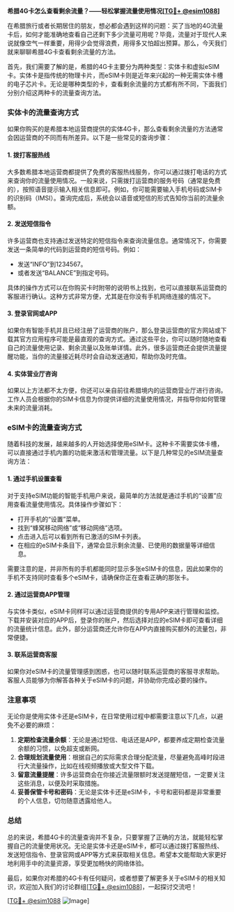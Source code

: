 **希腊4G卡怎么查看剩余流量？——轻松掌握流量使用情况[[TG💪+ @esim1088](https://t.me/s/esim1088)]**

在希腊旅行或者长期居住的朋友，想必都会遇到这样的问题：买了当地的4G流量卡后，如何才能准确地查看自己还剩下多少流量可用呢？毕竟，流量对于现代人来说就像空气一样重要，用得少会觉得浪费，用得多又怕超出预算。那么，今天我们就来聊聊希腊4G卡查看剩余流量的方法。

首先，我们需要了解的是，希腊的4G卡主要分为两种类型：实体卡和虚拟eSIM卡。实体卡是指传统的物理卡片，而eSIM卡则是近年来兴起的一种无需实体卡槽的电子芯片卡。无论是哪种类型的卡，查看剩余流量的方式都有所不同，下面我们分别介绍这两种卡的流量查询方法。

### 实体卡的流量查询方式

如果你购买的是希腊本地运营商提供的实体4G卡，那么查看剩余流量的方法通常会因运营商的不同而有所差异。以下是一些常见的查询步骤：

#### 1. **拨打客服热线**
大多数希腊本地运营商都提供了免费的客服热线服务，你可以通过拨打电话的方式来查询你的流量使用情况。一般来说，只需拨打运营商的服务号码（通常是免费的），按照语音提示输入相关信息即可。例如，你可能需要输入手机号码或SIM卡的识别码（IMSI）。查询完成后，系统会以语音或短信的形式告知你当前的流量余额。

#### 2. **发送短信指令**
许多运营商也支持通过发送特定的短信指令来查询流量信息。通常情况下，你需要发送一条简单的代码到运营商的短信号码。例如：
- 发送“INFO”到1234567。
- 或者发送“BALANCE”到指定号码。

具体的操作方式可以在你购买卡时附带的说明书上找到，也可以直接联系运营商的客服进行确认。这种方式非常方便，尤其是在你没有手机网络连接的情况下。

#### 3. **登录官网或APP**
如果你有智能手机并且已经注册了运营商的账户，那么登录运营商的官方网站或下载其官方应用程序可能是最直观的查询方式。通过这些平台，你可以随时随地查看自己的流量使用记录、剩余流量以及账单详情。此外，很多运营商还会提供流量提醒功能，当你的流量接近耗尽时会自动发送通知，帮助你及时充值。

#### 4. **实体营业厅咨询**
如果以上方法都不太方便，你还可以亲自前往希腊境内的运营商营业厅进行咨询。工作人员会根据你的SIM卡信息为你提供详细的流量使用情况，并指导你如何管理未来的流量消耗。

### eSIM卡的流量查询方式

随着科技的发展，越来越多的人开始选择使用eSIM卡。这种卡不需要实体卡槽，可以直接通过手机内置的功能来激活和管理流量。以下是几种常见的eSIM流量查询方法：

#### 1. **通过手机设置查看**
对于支持eSIM功能的智能手机用户来说，最简单的方法就是通过手机的“设置”应用查看流量使用情况。具体操作步骤如下：
- 打开手机的“设置”菜单。
- 找到“蜂窝移动网络”或“移动网络”选项。
- 点击进入后可以看到所有已激活的SIM卡列表。
- 在相应的eSIM卡条目下，通常会显示剩余流量、已使用的数据量等详细信息。

需要注意的是，并非所有的手机都能同时显示多张eSIM卡的信息，因此如果你的手机不支持同时查看多个eSIM卡，请确保你正在查看正确的那张卡。

#### 2. **通过运营商APP管理**
与实体卡类似，eSIM卡同样可以通过运营商提供的专用APP来进行管理和监控。下载并安装对应的APP后，登录你的账户，然后选择对应的eSIM卡即可查看详细的流量统计信息。此外，部分运营商还允许你在APP内直接购买额外的流量包，非常便捷。

#### 3. **联系运营商客服**
如果你对eSIM卡的流量管理感到困惑，也可以随时联系运营商的客服寻求帮助。客服人员能够为你解答各种关于eSIM卡的问题，并协助你完成必要的操作。

### 注意事项

无论你是使用实体卡还是eSIM卡，在日常使用过程中都需要注意以下几点，以避免不必要的麻烦：

1. **定期检查流量余额**：无论是通过短信、电话还是APP，都要养成定期检查流量余额的习惯，以免超支或断网。
2. **合理规划流量使用**：根据自己的实际需求合理分配流量，尽量避免高峰时段进行大流量操作，比如在线视频播放或大型文件下载。
3. **留意流量提醒**：许多运营商会在你接近流量限额时发送提醒短信，一定要关注这些消息，以便及时采取措施。
4. **妥善保管卡号和密码**：无论是实体卡还是eSIM卡，卡号和密码都是非常重要的个人信息，切勿随意透露给他人。

### 总结

总的来说，希腊4G卡的流量查询并不复杂，只要掌握了正确的方法，就能轻松掌握自己的流量使用状况。无论是实体卡还是eSIM卡，都可以通过拨打客服热线、发送短信指令、登录官网或APP等方式来获取相关信息。希望本文能帮助大家更好地利用手中的流量资源，享受更加畅快的网络体验。

最后，如果你对希腊的4G卡有任何疑问，或者想要了解更多关于eSIM卡的相关知识，欢迎加入我们的讨论群组[[TG💪+ @esim1088](https://t.me/s/esim1088)]，一起探讨交流吧！

[[TG💪+ @esim1088](https://t.me/s/esim1088) ![Image](https://i.postimg.cc/4NQfJmqS/Snipaste-2025-05-13-00-14-12.png)]